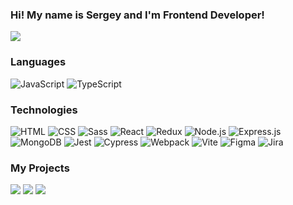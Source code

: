 ### Hi! My name is Sergey and I'm Frontend Developer!
[![](https://media2.giphy.com/media/iIqmM5tTjmpOB9mpbn/giphy.gif?cid=ecf05e47b2x9mqoe7bn34e6belin3v7e44278jednvjns004&ep=v1_gifs_related&rid=giphy.gif&ct=g)](https://github.com/Sollert)

### Languages

![JavaScript](https://img.shields.io/badge/-JavaScript-000?&logo=JavaScript)
![TypeScript](https://img.shields.io/badge/-TypeScript-000?&logo=TypeScript)

### Technologies

![HTML](https://img.shields.io/badge/-HTML-000?&logo=html5)
![CSS](https://img.shields.io/badge/-CSS-000?&logo=css3)
![Sass](https://img.shields.io/badge/-Sass-000?&logo=Sass)
![React](https://img.shields.io/badge/-React-000?&logo=React)
![Redux](https://img.shields.io/badge/-Redux-000?&logo=Redux)
![Node.js](https://img.shields.io/badge/-Node.js-000?&logo=node.js)
![Express.js](https://img.shields.io/badge/-Express.js-000?&logo=express.js)
![MongoDB](https://img.shields.io/badge/-MongoDB-000?&logo=mongoDB)
![Jest](https://img.shields.io/badge/-Jest-000?&logo=jest)
![Cypress](https://img.shields.io/badge/-Cypress-000?&logo=cypress)
![Webpack](https://img.shields.io/badge/-Webpack-000?&logo=webpack)
![Vite](https://img.shields.io/badge/-Vite-000?&logo=vite)
![Figma](https://img.shields.io/badge/-Figma-000?&logo=figma)
![Jira](https://img.shields.io/badge/-Jira-000?&logo=jira)



### My Projects

[![](https://img.shields.io/badge/-📷%20Mesto%20Project-000)](https://github.com/Sollert/mesto)
[![](https://img.shields.io/badge/-🚀%20Stellar%20Burgers-000)](https://github.com/Sollert/stellar-burgers)
[![](https://img.shields.io/badge/-🤖%20Algososh-000)](https://github.com/Sollert/algososh)
